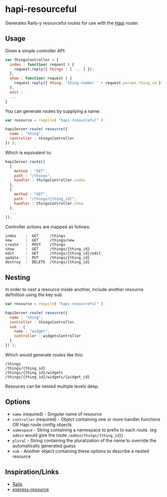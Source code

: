 hapi-resourceful
================

Generates Rails-y resourceful routes for use with the [Hapi](http://spumko.github.io/) router.

Usage
-----

Given a simple controller API:

```javascript
var thingsController = {
  index : function( request ) {
    request.reply({ things : [ ... ] });
  },
  show : function( request ) {
    request.reply({ thing: 'thing number ' + request.params.thing_id });
  },
  edit :
  ...
}
````

You can generate routes by supplying a name:

```javascript
var resource = require( "hapi-resourceful" )

hapiServer.route( resource({
  name : "thing",
  controller : thingsController
}) );
```

Which is equivalent to:

```javascript
hapiServer.route([
  {
    method : "GET",
    path : "/things",
    handler : thingsController.index
  },
  {
    method : "GET",
    path : "/things/{thing_id}",
    handler : thingsController.show
  },
  ...
]);
```

Controller actions are mapped as follows:

    index    :  GET     /things
    new      :  GET     /things/new
    create   :  POST    /things
    show     :  GET     /things/{thing_id}
    edit     :  GET     /things/{thing_id}/edit
    update   :  PUT     /things/{thing_id}
    destroy  :  DELETE  /things/{thing_id}


Nesting
-------

In order to nest a resource inside another, include another resource definition using the key sub:

```javascript
var resource = require( "hapi-resourceful" )

hapiServer.route( resource({
  name : "thing",
  controller : thingsController,
  sub : {
    name : "widget",
    controller : widgetsController
  }
}) );
```

Which would generate routes like this:

    /things
    /things/{thing_id}
    /things/{thing_id}/widgets
    /things/{thing_id}/widgets/{widget_id}

Resouces can be nested multiple levels deep.


Options
-------

  - `name` (required) - Singular name of resource
  - `controller` (required) - Object containing one or more handler functions OR Hapi route config objects
  - `namespace` - String containing a namespace to prefix to each route. (eg `admin` would give the route `/admin/things/{thing_id}`)
  - `plural` - String containing the pluralization of the name to override the automatically generated guess
  - `sub` - Another object containing these options to describe a nested resource


Inspiration/Links
-----------------

  - [Rails](http://guides.rubyonrails.org/routing.html)
  - [express-resource](https://github.com/visionmedia/express-resource)